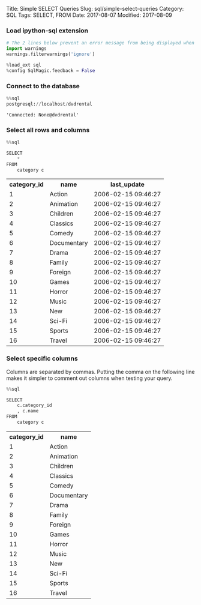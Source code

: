 
Title: Simple SELECT Queries
Slug: sql/simple-select-queries
Category: SQL
Tags: SELECT, FROM
Date: 2017-08-07
Modified: 2017-08-09

### Load ipython-sql extension


```python
# The 2 lines below prevent an error message from being displayed when we run %load_ext sql
import warnings
warnings.filterwarnings('ignore')

%load_ext sql
%config SqlMagic.feedback = False
```

### Connect to the database


```python
%%sql
postgresql://localhost/dvdrental
```




    'Connected: None@dvdrental'



### Select all rows and columns


```python
%%sql

SELECT
    *
FROM
    category c
```




<table>
    <tr>
        <th>category_id</th>
        <th>name</th>
        <th>last_update</th>
    </tr>
    <tr>
        <td>1</td>
        <td>Action</td>
        <td>2006-02-15 09:46:27</td>
    </tr>
    <tr>
        <td>2</td>
        <td>Animation</td>
        <td>2006-02-15 09:46:27</td>
    </tr>
    <tr>
        <td>3</td>
        <td>Children</td>
        <td>2006-02-15 09:46:27</td>
    </tr>
    <tr>
        <td>4</td>
        <td>Classics</td>
        <td>2006-02-15 09:46:27</td>
    </tr>
    <tr>
        <td>5</td>
        <td>Comedy</td>
        <td>2006-02-15 09:46:27</td>
    </tr>
    <tr>
        <td>6</td>
        <td>Documentary</td>
        <td>2006-02-15 09:46:27</td>
    </tr>
    <tr>
        <td>7</td>
        <td>Drama</td>
        <td>2006-02-15 09:46:27</td>
    </tr>
    <tr>
        <td>8</td>
        <td>Family</td>
        <td>2006-02-15 09:46:27</td>
    </tr>
    <tr>
        <td>9</td>
        <td>Foreign</td>
        <td>2006-02-15 09:46:27</td>
    </tr>
    <tr>
        <td>10</td>
        <td>Games</td>
        <td>2006-02-15 09:46:27</td>
    </tr>
    <tr>
        <td>11</td>
        <td>Horror</td>
        <td>2006-02-15 09:46:27</td>
    </tr>
    <tr>
        <td>12</td>
        <td>Music</td>
        <td>2006-02-15 09:46:27</td>
    </tr>
    <tr>
        <td>13</td>
        <td>New</td>
        <td>2006-02-15 09:46:27</td>
    </tr>
    <tr>
        <td>14</td>
        <td>Sci-Fi</td>
        <td>2006-02-15 09:46:27</td>
    </tr>
    <tr>
        <td>15</td>
        <td>Sports</td>
        <td>2006-02-15 09:46:27</td>
    </tr>
    <tr>
        <td>16</td>
        <td>Travel</td>
        <td>2006-02-15 09:46:27</td>
    </tr>
</table>



### Select specific columns
Columns are separated by commas. Putting the comma on the following line makes it simpler to comment out columns when testing your query.


```python
%%sql

SELECT
    c.category_id
    , c.name
FROM
    category c
```




<table>
    <tr>
        <th>category_id</th>
        <th>name</th>
    </tr>
    <tr>
        <td>1</td>
        <td>Action</td>
    </tr>
    <tr>
        <td>2</td>
        <td>Animation</td>
    </tr>
    <tr>
        <td>3</td>
        <td>Children</td>
    </tr>
    <tr>
        <td>4</td>
        <td>Classics</td>
    </tr>
    <tr>
        <td>5</td>
        <td>Comedy</td>
    </tr>
    <tr>
        <td>6</td>
        <td>Documentary</td>
    </tr>
    <tr>
        <td>7</td>
        <td>Drama</td>
    </tr>
    <tr>
        <td>8</td>
        <td>Family</td>
    </tr>
    <tr>
        <td>9</td>
        <td>Foreign</td>
    </tr>
    <tr>
        <td>10</td>
        <td>Games</td>
    </tr>
    <tr>
        <td>11</td>
        <td>Horror</td>
    </tr>
    <tr>
        <td>12</td>
        <td>Music</td>
    </tr>
    <tr>
        <td>13</td>
        <td>New</td>
    </tr>
    <tr>
        <td>14</td>
        <td>Sci-Fi</td>
    </tr>
    <tr>
        <td>15</td>
        <td>Sports</td>
    </tr>
    <tr>
        <td>16</td>
        <td>Travel</td>
    </tr>
</table>
